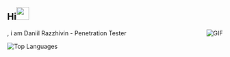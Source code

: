 ## Hi<img src="https://raw.githubusercontent.com/iampavangandhi/iampavangandhi/master/gifs/Hi.gif" width="30px"></h2>, i am Daniil Razzhivin - Penetration Tester 

<img align="right" alt="GIF" src="https://media.giphy.com/media/13HgwGsXF0aiGY/giphy.gif" />
<br>

![Top Languages](https://github-readme-stats.vercel.app/api/top-langs/?username=yourname&layout=compact&theme=radical)
